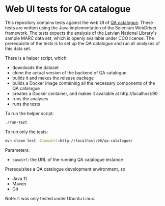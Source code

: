 # Web UI tests for QA catalogue

This repository contains tests against the web UI of [QA catalogue](https://github.com/pkiraly/qa-catalogue). These tests are written using the Java implementation of the Selenium WebDriver framework. The tests expects the analysis of the Latvian National Library's sample MARC data set, which is openly available under CCO license. The prerequisite of the tests is to set up the QA catalogue and run all analyses of this data set.

There is a helper script, which 
* downloads the dataset
* clone the actual version of the backend of QA catalogue
* builds it and makes the release package
* builds a Docker image containing all the necessary components of the QA catalogue
* creates a Docker container, and makes it available at http://localhost:90 
* runs the analyses
* runs the tests

To run the helper script:
```bash
./run-test
```

To run only the tests:
```bash
mvn clean test -DbaseUrl=http://localhost:90/qa-catalogue/
```

Parameters:
* `baseUrl`: the URL of the running QA catalogue instance

Prerequisites a QA catalogue development environment, so
* Java 11
* Maven
* Git

Note: it was only tested under Ubuntu Linux.
